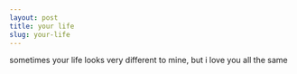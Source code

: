 ```yaml
---
layout: post
title: your life
slug: your-life
---
```


sometimes your life looks very different to mine, but i love you all the same